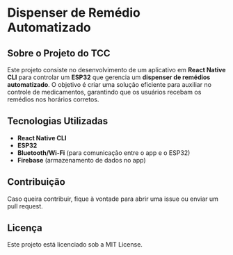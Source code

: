 # Dispenser de Remédio Automatizado

## Sobre o Projeto do TCC
Este projeto consiste no desenvolvimento de um aplicativo em **React Native CLI** para controlar um **ESP32** que gerencia um **dispenser de remédios automatizado**. O objetivo é criar uma solução eficiente para auxiliar no controle de medicamentos, garantindo que os usuários recebam os remédios nos horários corretos.

## Tecnologias Utilizadas
- **React Native CLI**
- **ESP32**
- **Bluetooth/Wi-Fi** (para comunicação entre o app e o ESP32)
- **Firebase** (armazenamento de dados no app)

## Contribuição
Caso queira contribuir, fique à vontade para abrir uma issue ou enviar um pull request.

## Licença
Este projeto está licenciado sob a MIT License.
